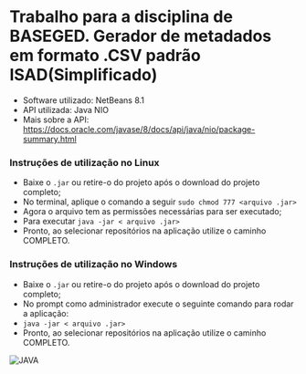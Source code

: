 
# Trabalho para a disciplina de BASEGED. Gerador de metadados em formato .CSV padrão ISAD(Simplificado)
* Software utilizado: NetBeans 8.1
* API utilizada: Java NIO
* Mais sobre a API: https://docs.oracle.com/javase/8/docs/api/java/nio/package-summary.html

### Instruções de utilização no Linux
* Baixe o ``.jar`` ou retire-o do projeto após o download do projeto completo;
* No terminal, aplique o comando a seguir ``sudo chmod 777 <arquivo .jar>``
* Agora o arquivo tem as permissões necessárias para ser executado;
* Para executar ``java -jar < arquivo .jar>``
* Pronto, ao selecionar repositórios na aplicação utilize o caminho COMPLETO.

### Instruções de utilização no Windows
* Baixe o ``.jar`` ou retire-o do projeto após o download do projeto completo;
* No prompt como administrador execute o seguinte comando para rodar a aplicação:
* ``java -jar < arquivo .jar>``
* Pronto, ao selecionar repositórios na aplicação utilize o caminho COMPLETO.

![JAVA](https://vignette.wikia.nocookie.net/logopedia/images/6/6a/Java-logo.jpg/revision/latest/scale-to-width-down/640?cb=20150321072347)   
